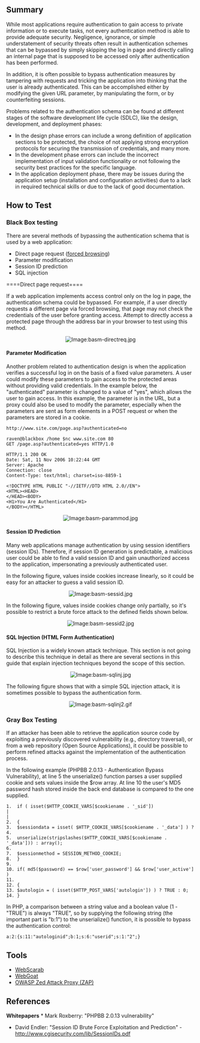## Summary

While most applications require authentication to gain access to private
information or to execute tasks, not every authentication method is able
to provide adequate security. Negligence, ignorance, or simple
understatement of security threats often result in authentication
schemes that can be bypassed by simply skipping the log in page and
directly calling an internal page that is supposed to be accessed only
after authentication has been performed.

In addition, it is often possible to bypass authentication measures by
tampering with requests and tricking the application into thinking that
the user is already authenticated. This can be accomplished either by
modifying the given URL parameter, by manipulating the form, or by
counterfeiting sessions.

Problems related to the authentication schema can be found at different
stages of the software development life cycle (SDLC), like the design,
development, and deployment phases:

  - In the design phase errors can include a wrong definition of
    application sections to be protected, the choice of not applying
    strong encryption protocols for securing the transmission of
    credentials, and many more.
  - In the development phase errors can include the incorrect
    implementation of input validation functionality or not following
    the security best practices for the specific language.
  - In the application deployment phase, there may be issues during the
    application setup (installation and configuration activities) due to
    a lack in required technical skills or due to the lack of good
    documentation.

## How to Test

### Black Box testing

There are several methods of bypassing the authentication schema that is
used by a web application:

  - Direct page request ([forced browsing](Forced_browsing "wikilink"))
  - Parameter modification
  - Session ID prediction
  - SQL injection


\====Direct page request====

If a web application implements access control only on the log in page,
the authentication schema could be bypassed. For example, if a user
directly requests a different page via forced browsing, that page may
not check the credentials of the user before granting access. Attempt to
directly access a protected page through the address bar in your browser
to test using this method.

<center>

![Image:basm-directreq.jpg](basm-directreq.jpg
"Image:basm-directreq.jpg")

</center>

#### Parameter Modification

Another problem related to authentication design is when the application
verifies a successful log in on the basis of a fixed value parameters. A
user could modify these parameters to gain access to the protected areas
without providing valid credentials. In the example below, the
"authenticated" parameter is changed to a value of "yes", which allows
the user to gain access. In this example, the parameter is in the URL,
but a proxy could also be used to modify the parameter, especially when
the parameters are sent as form elements in a POST request or when the
parameters are stored in a cookie.

    http://www.site.com/page.asp?authenticated=no

    raven@blackbox /home $nc www.site.com 80
    GET /page.asp?authenticated=yes HTTP/1.0

    HTTP/1.1 200 OK
    Date: Sat, 11 Nov 2006 10:22:44 GMT
    Server: Apache
    Connection: close
    Content-Type: text/html; charset=iso-8859-1

    <!DOCTYPE HTML PUBLIC "-//IETF//DTD HTML 2.0//EN">
    <HTML><HEAD>
    </HEAD><BODY>
    <H1>You Are Authenticated</H1>
    </BODY></HTML>

<center>

![Image:basm-parammod.jpg](basm-parammod.jpg "Image:basm-parammod.jpg")

</center>

#### Session ID Prediction

Many web applications manage authentication by using session identifiers
(session IDs). Therefore, if session ID generation is predictable, a
malicious user could be able to find a valid session ID and gain
unauthorized access to the application, impersonating a previously
authenticated user.

In the following figure, values inside cookies increase linearly, so it
could be easy for an attacker to guess a valid session ID.

<center>

![Image:basm-sessid.jpg](basm-sessid.jpg "Image:basm-sessid.jpg")

</center>

In the following figure, values inside cookies change only partially, so
it's possible to restrict a brute force attack to the defined fields
shown below.

<center>

![Image:basm-sessid2.jpg](basm-sessid2.jpg "Image:basm-sessid2.jpg")

</center>

#### SQL Injection (HTML Form Authentication)

SQL Injection is a widely known attack technique. This section is not
going to describe this technique in detail as there are several sections
in this guide that explain injection techniques beyond the scope of this
section.

<center>

![Image:basm-sqlinj.jpg](basm-sqlinj.jpg "Image:basm-sqlinj.jpg")

</center>

The following figure shows that with a simple SQL injection attack, it
is sometimes possible to bypass the authentication form.

<center>

![Image:basm-sqlinj2.gif](basm-sqlinj2.gif "Image:basm-sqlinj2.gif")

</center>

### Gray Box Testing

If an attacker has been able to retrieve the application source code by
exploiting a previously discovered vulnerability (e.g., directory
traversal), or from a web repository (Open Source Applications), it
could be possible to perform refined attacks against the implementation
of the authentication process.

In the following example (PHPBB 2.0.13 - Authentication Bypass
Vulnerability), at line 5 the unserialize() function parses a user
supplied cookie and sets values inside the $row array. At line 10 the
user's MD5 password hash stored inside the back end database is compared
to the one supplied.

    1.  if ( isset($HTTP_COOKIE_VARS[$cookiename . '_sid'])
    |
    |
    2.  {
    3.  $sessiondata = isset( $HTTP_COOKIE_VARS[$cookiename . '_data'] ) ?
    4.
    5.  unserialize(stripslashes($HTTP_COOKIE_VARS[$cookiename . '_data'])) : array();
    6.
    7.  $sessionmethod = SESSION_METHOD_COOKIE;
    8.  }
    9.
    10. if( md5($password) == $row['user_password'] && $row['user_active'] )
    11.
    12. {
    13. $autologin = ( isset($HTTP_POST_VARS['autologin']) ) ? TRUE : 0;
    14. }

In PHP, a comparison between a string value and a boolean value (1 -
"TRUE") is always "TRUE", so by supplying the following string (the
important part is "b:1") to the unserialize() function, it is possible
to bypass the authentication control:

`a:2:{s:11:"autologinid";b:1;s:6:"userid";s:1:"2";}`

## Tools

  - [WebScarab](OWASP_WebScarab_Project "wikilink")
  - [WebGoat](OWASP_WebGoat_Project "wikilink")
  - [OWASP Zed Attack Proxy
    (ZAP)](https://www.owasp.org/index.php/OWASP_Zed_Attack_Proxy_Project)

## References

**Whitepapers**
\* Mark Roxberry: "PHPBB 2.0.13 vulnerability"

  - David Endler: "Session ID Brute Force Exploitation and Prediction" -
    <http://www.cgisecurity.com/lib/SessionIDs.pdf>